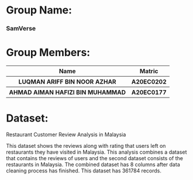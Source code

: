 # Group Name:

<h3>SamVerse</h3>

# Group Members:

<table align = "center">
  <tr>
    <th>Name</th>
    <th>Matric</th>
  </tr>
  <tr>
    <th>LUQMAN ARIFF BIN NOOR AZHAR</th>
    <th>A20EC0202</th>
  </tr>
  <tr>
    <th>AHMAD AIMAN HAFIZI BIN MUHAMMAD</th>
    <th>A20EC0177</th>
  </tr>
</table>

# Dataset:

Restaurant Customer Review Analysis in Malaysia

This dataset shows the reviews along with rating that users left on restaurants they have visited in Malaysia. This analysis combines a dataset that contains the reviews of users and the second dataset consists of the restaurants in Malaysia. The combined dataset has 8 columns after data cleaning process has finished. This dataset has 361784 records. 
